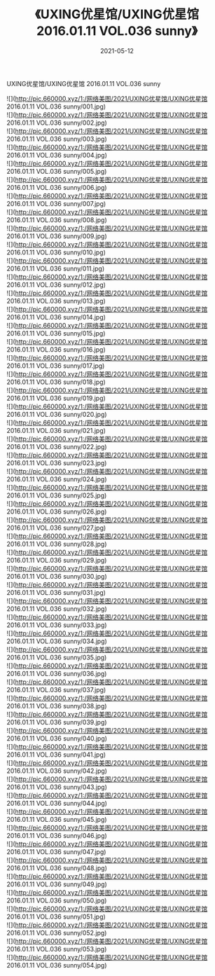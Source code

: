 ﻿---
layout: post
title:  《UXING优星馆/UXING优星馆 2016.01.11 VOL.036 sunny》
date:   2021-05-12
img: http://pic.660000.xyz/1:/网络美图/2021/UXING优星馆/UXING优星馆 2016.01.11 VOL.036 sunny/000.jpg
categories: [美女, 清纯, 唯美]
---

UXING优星馆/UXING优星馆 2016.01.11 VOL.036 sunny

 ![](http://pic.660000.xyz/1:/网络美图/2021/UXING优星馆/UXING优星馆 2016.01.11 VOL.036 sunny/001.jpg) <br>![](http://pic.660000.xyz/1:/网络美图/2021/UXING优星馆/UXING优星馆 2016.01.11 VOL.036 sunny/002.jpg) <br>![](http://pic.660000.xyz/1:/网络美图/2021/UXING优星馆/UXING优星馆 2016.01.11 VOL.036 sunny/003.jpg) <br>![](http://pic.660000.xyz/1:/网络美图/2021/UXING优星馆/UXING优星馆 2016.01.11 VOL.036 sunny/004.jpg) <br>![](http://pic.660000.xyz/1:/网络美图/2021/UXING优星馆/UXING优星馆 2016.01.11 VOL.036 sunny/005.jpg) <br>![](http://pic.660000.xyz/1:/网络美图/2021/UXING优星馆/UXING优星馆 2016.01.11 VOL.036 sunny/006.jpg) <br>![](http://pic.660000.xyz/1:/网络美图/2021/UXING优星馆/UXING优星馆 2016.01.11 VOL.036 sunny/007.jpg) <br>![](http://pic.660000.xyz/1:/网络美图/2021/UXING优星馆/UXING优星馆 2016.01.11 VOL.036 sunny/008.jpg) <br>![](http://pic.660000.xyz/1:/网络美图/2021/UXING优星馆/UXING优星馆 2016.01.11 VOL.036 sunny/009.jpg) <br>![](http://pic.660000.xyz/1:/网络美图/2021/UXING优星馆/UXING优星馆 2016.01.11 VOL.036 sunny/010.jpg) <br>![](http://pic.660000.xyz/1:/网络美图/2021/UXING优星馆/UXING优星馆 2016.01.11 VOL.036 sunny/011.jpg) <br>![](http://pic.660000.xyz/1:/网络美图/2021/UXING优星馆/UXING优星馆 2016.01.11 VOL.036 sunny/012.jpg) <br>![](http://pic.660000.xyz/1:/网络美图/2021/UXING优星馆/UXING优星馆 2016.01.11 VOL.036 sunny/013.jpg) <br>![](http://pic.660000.xyz/1:/网络美图/2021/UXING优星馆/UXING优星馆 2016.01.11 VOL.036 sunny/014.jpg) <br>![](http://pic.660000.xyz/1:/网络美图/2021/UXING优星馆/UXING优星馆 2016.01.11 VOL.036 sunny/015.jpg) <br>![](http://pic.660000.xyz/1:/网络美图/2021/UXING优星馆/UXING优星馆 2016.01.11 VOL.036 sunny/016.jpg) <br>![](http://pic.660000.xyz/1:/网络美图/2021/UXING优星馆/UXING优星馆 2016.01.11 VOL.036 sunny/017.jpg) <br>![](http://pic.660000.xyz/1:/网络美图/2021/UXING优星馆/UXING优星馆 2016.01.11 VOL.036 sunny/018.jpg) <br>![](http://pic.660000.xyz/1:/网络美图/2021/UXING优星馆/UXING优星馆 2016.01.11 VOL.036 sunny/019.jpg) <br>![](http://pic.660000.xyz/1:/网络美图/2021/UXING优星馆/UXING优星馆 2016.01.11 VOL.036 sunny/020.jpg) <br>![](http://pic.660000.xyz/1:/网络美图/2021/UXING优星馆/UXING优星馆 2016.01.11 VOL.036 sunny/021.jpg) <br>![](http://pic.660000.xyz/1:/网络美图/2021/UXING优星馆/UXING优星馆 2016.01.11 VOL.036 sunny/022.jpg) <br>![](http://pic.660000.xyz/1:/网络美图/2021/UXING优星馆/UXING优星馆 2016.01.11 VOL.036 sunny/023.jpg) <br>![](http://pic.660000.xyz/1:/网络美图/2021/UXING优星馆/UXING优星馆 2016.01.11 VOL.036 sunny/024.jpg) <br>![](http://pic.660000.xyz/1:/网络美图/2021/UXING优星馆/UXING优星馆 2016.01.11 VOL.036 sunny/025.jpg) <br>![](http://pic.660000.xyz/1:/网络美图/2021/UXING优星馆/UXING优星馆 2016.01.11 VOL.036 sunny/026.jpg) <br>![](http://pic.660000.xyz/1:/网络美图/2021/UXING优星馆/UXING优星馆 2016.01.11 VOL.036 sunny/027.jpg) <br>![](http://pic.660000.xyz/1:/网络美图/2021/UXING优星馆/UXING优星馆 2016.01.11 VOL.036 sunny/028.jpg) <br>![](http://pic.660000.xyz/1:/网络美图/2021/UXING优星馆/UXING优星馆 2016.01.11 VOL.036 sunny/029.jpg) <br>![](http://pic.660000.xyz/1:/网络美图/2021/UXING优星馆/UXING优星馆 2016.01.11 VOL.036 sunny/030.jpg) <br>![](http://pic.660000.xyz/1:/网络美图/2021/UXING优星馆/UXING优星馆 2016.01.11 VOL.036 sunny/031.jpg) <br>![](http://pic.660000.xyz/1:/网络美图/2021/UXING优星馆/UXING优星馆 2016.01.11 VOL.036 sunny/032.jpg) <br>![](http://pic.660000.xyz/1:/网络美图/2021/UXING优星馆/UXING优星馆 2016.01.11 VOL.036 sunny/033.jpg) <br>![](http://pic.660000.xyz/1:/网络美图/2021/UXING优星馆/UXING优星馆 2016.01.11 VOL.036 sunny/034.jpg) <br>![](http://pic.660000.xyz/1:/网络美图/2021/UXING优星馆/UXING优星馆 2016.01.11 VOL.036 sunny/035.jpg) <br>![](http://pic.660000.xyz/1:/网络美图/2021/UXING优星馆/UXING优星馆 2016.01.11 VOL.036 sunny/036.jpg) <br>![](http://pic.660000.xyz/1:/网络美图/2021/UXING优星馆/UXING优星馆 2016.01.11 VOL.036 sunny/037.jpg) <br>![](http://pic.660000.xyz/1:/网络美图/2021/UXING优星馆/UXING优星馆 2016.01.11 VOL.036 sunny/038.jpg) <br>![](http://pic.660000.xyz/1:/网络美图/2021/UXING优星馆/UXING优星馆 2016.01.11 VOL.036 sunny/039.jpg) <br>![](http://pic.660000.xyz/1:/网络美图/2021/UXING优星馆/UXING优星馆 2016.01.11 VOL.036 sunny/040.jpg) <br>![](http://pic.660000.xyz/1:/网络美图/2021/UXING优星馆/UXING优星馆 2016.01.11 VOL.036 sunny/041.jpg) <br>![](http://pic.660000.xyz/1:/网络美图/2021/UXING优星馆/UXING优星馆 2016.01.11 VOL.036 sunny/042.jpg) <br>![](http://pic.660000.xyz/1:/网络美图/2021/UXING优星馆/UXING优星馆 2016.01.11 VOL.036 sunny/043.jpg) <br>![](http://pic.660000.xyz/1:/网络美图/2021/UXING优星馆/UXING优星馆 2016.01.11 VOL.036 sunny/044.jpg) <br>![](http://pic.660000.xyz/1:/网络美图/2021/UXING优星馆/UXING优星馆 2016.01.11 VOL.036 sunny/045.jpg) <br>![](http://pic.660000.xyz/1:/网络美图/2021/UXING优星馆/UXING优星馆 2016.01.11 VOL.036 sunny/046.jpg) <br>![](http://pic.660000.xyz/1:/网络美图/2021/UXING优星馆/UXING优星馆 2016.01.11 VOL.036 sunny/047.jpg) <br>![](http://pic.660000.xyz/1:/网络美图/2021/UXING优星馆/UXING优星馆 2016.01.11 VOL.036 sunny/048.jpg) <br>![](http://pic.660000.xyz/1:/网络美图/2021/UXING优星馆/UXING优星馆 2016.01.11 VOL.036 sunny/049.jpg) <br>![](http://pic.660000.xyz/1:/网络美图/2021/UXING优星馆/UXING优星馆 2016.01.11 VOL.036 sunny/050.jpg) <br>![](http://pic.660000.xyz/1:/网络美图/2021/UXING优星馆/UXING优星馆 2016.01.11 VOL.036 sunny/051.jpg) <br>![](http://pic.660000.xyz/1:/网络美图/2021/UXING优星馆/UXING优星馆 2016.01.11 VOL.036 sunny/052.jpg) <br>![](http://pic.660000.xyz/1:/网络美图/2021/UXING优星馆/UXING优星馆 2016.01.11 VOL.036 sunny/053.jpg) <br>![](http://pic.660000.xyz/1:/网络美图/2021/UXING优星馆/UXING优星馆 2016.01.11 VOL.036 sunny/054.jpg) <br>